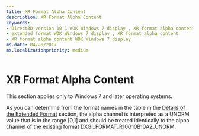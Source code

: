 ```yaml
---
title: XR Format Alpha Content
description: XR Format Alpha Content
keywords:
- Direct3D version 10.1 WDK Windows 7 display , XR format alpha content
- extended format WDK Windows 7 display , XR format alpha content
- XR format alpha content WDK Windows 7 display
ms.date: 04/20/2017
ms.localizationpriority: medium
---
```


# XR Format Alpha Content


This section applies only to Windows 7 and later operating systems.

As you can determine from the format names in the table in the [Details of the Extended Format](details-of-the-extended-format.md) section, the alpha channel is interpreted as a UNORM value that is in the range \[0,1\] and should be treated identically to the alpha channel of the existing format DXGI\_FORMAT\_R10G10B10A2\_UNORM.

 

 





